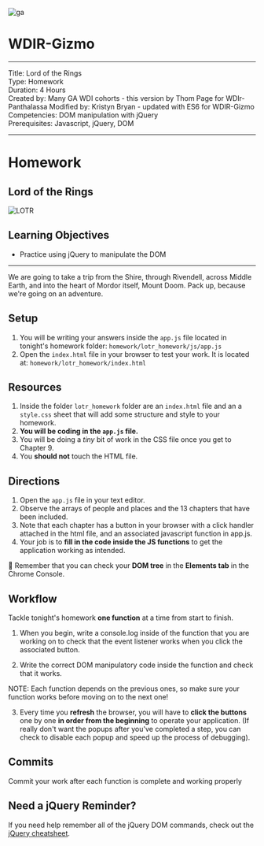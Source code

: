 ![ga](http://mobbook.generalassemb.ly/ga_cog.png)

# WDIR-Gizmo

---
Title: Lord of the Rings <br>
Type: Homework<br>
Duration: 4 Hours <br>
Created by: Many GA WDI cohorts - this version by Thom Page for WDIr-Panthalassa
Modified by: Kristyn Bryan - updated with ES6 for WDIR-Gizmo
Competencies: DOM manipulation with jQuery<br>
Prerequisites: Javascript, jQuery, DOM

---

# Homework

## Lord of the Rings

![LOTR](http://wallpapercave.com/wp/KzQhmyc.jpg)

## Learning Objectives

- Practice using jQuery to manipulate the DOM

---
We are going to take a trip from the Shire, through Rivendell, across Middle
Earth, and into the heart of Mordor itself, Mount Doom. Pack up, because we're
going on an adventure.

## Setup

1. You will be writing your answers inside the `app.js` file located in tonight's homework folder: `homework/lotr_homework/js/app.js`
2. Open the `index.html` file in your browser to test your work. It is located at: `homework/lotr_homework/index.html`

## Resources
1. Inside the folder `lotr_homework` folder are an `index.html` file and an a `style.css` sheet that will add some structure and style to your homework.
2. **You will be coding in the `app.js` file.**
3. You will be doing a _tiny_ bit of work in the CSS file once you get to Chapter 9.
4. You **should not** touch the HTML file.

## Directions
1. Open the `app.js` file in your text editor.
2. Observe the arrays of people and places and the 13 chapters that have been included.
3. Note that each chapter has a button in your browser with a click handler attached in the html file, and an associated javascript function in app.js.
4. Your job is to **fill in the code inside the JS functions** to get the application working as intended.

:elephant: Remember that you can check your **DOM tree** in the **Elements tab** in the Chrome Console.

## Workflow

Tackle tonight's homework **one function** at a time from start to finish.

1. When you begin, write a console.log inside of the function that you are working on to check that the event listener works when you click the associated button.

2. Write the correct DOM manipulatory code inside the function and check that it
  works.

NOTE: Each function depends on the previous ones, so make sure your function works
before moving on to the next one!

3. Every time you **refresh** the browser, you will have to **click the buttons** one by one
**in order from the beginning** to operate your application. (If really don't want
the popups after you've completed a step, you can check to disable each popup and speed up the process of debugging).

## Commits

Commit your work after each function is complete and working properly

## Need a jQuery Reminder?

If you need help remember all of the jQuery DOM commands, check out the [jQuery cheatsheet](https://github.com/ga-students/wdi-remote-gizmo/blob/master/unit_1/w03d03/instructor_notes/jQuery_cheat_sheet.md).
